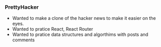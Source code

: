 ### PrettyHacker
* Wanted to make a clone of the hacker news to make it easier on the eyes.
* Wanted to pratice React, React Router
* Wanted to pratice data structures and algorthims with posts and comments 
